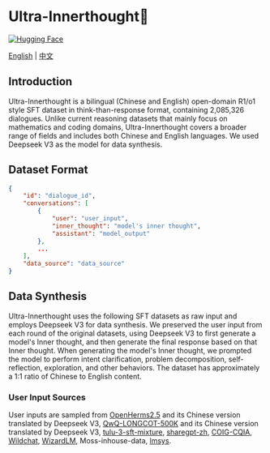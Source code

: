 # Ultra-Innerthought🤔

[![Hugging Face](https://img.shields.io/badge/🤗%20Hugging%20Face-Ultra--Innerthought-blue)](https://huggingface.co/datasets/fnlp/Ultra-Innerthought)

<div align="left">
    <a href="README.md">English</a> | <a href="README_zh.md">中文</a>
</div>

## Introduction
Ultra-Innerthought is a bilingual (Chinese and English) open-domain R1/o1 style SFT dataset in think-than-response format, containing 2,085,326 dialogues. Unlike current reasoning datasets that mainly focus on mathematics and coding domains, Ultra-Innerthought covers a broader range of fields and includes both Chinese and English languages. We used Deepseek V3 as the model for data synthesis.

## Dataset Format
```json
{
    "id": "dialogue_id",
    "conversations": [
        {
            "user": "user_input",
            "inner_thought": "model's inner thought",
            "assistant": "model_output"
        },
        ...
    ],
    "data_source": "data_source"
}
```

## Data Synthesis
Ultra-Innerthought uses the following SFT datasets as raw input and employs Deepseek V3 for data synthesis. We preserved the user input from each round of the original datasets, using Deepseek V3 to first generate a model's Inner thought, and then generate the final response based on that Inner thought. When generating the model's Inner thought, we prompted the model to perform intent clarification, problem decomposition, self-reflection, exploration, and other behaviors. The dataset has approximately a 1:1 ratio of Chinese to English content.

### User Input Sources
User inputs are sampled from [OpenHerms2.5](https://huggingface.co/datasets/teknium/OpenHermes-2.5) and its Chinese version translated by Deepseek V3, [QwQ-LONGCOT-500K](https://huggingface.co/datasets/PowerInfer/QWQ-LONGCOT-500K) and its Chinese version translated by Deepseek V3, [tulu-3-sft-mixture](https://huggingface.co/datasets/allenai/tulu-3-sft-mixture), [sharegpt-zh](https://huggingface.co/datasets/kimnt93/zh-sharegpt), [COIG-CQIA](https://huggingface.co/datasets/m-a-p/COIG-CQIA), [Wildchat](https://huggingface.co/datasets/allenai/WildChat-1M), [WizardLM](https://huggingface.co/datasets/WizardLMTeam/WizardLM_evol_instruct_70k), Moss-inhouse-data, [lmsys](https://huggingface.co/datasets/lmsys/lmsys-chat-1m).